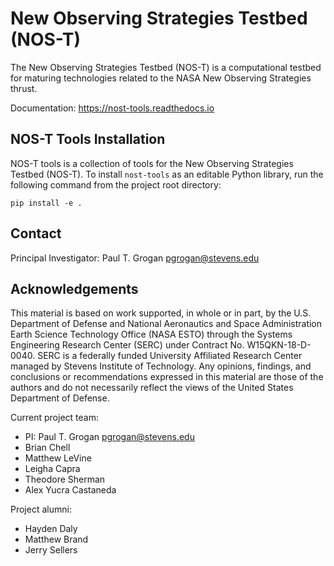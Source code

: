# New Observing Strategies Testbed (NOS-T)

The New Observing Strategies Testbed (NOS-T) is a computational testbed for
maturing technologies related to the NASA New Observing Strategies thrust.

Documentation: https://nost-tools.readthedocs.io

## NOS-T Tools Installation

NOS-T tools is a collection of tools for the New Observing Strategies Testbed
(NOS-T). To install `nost-tools` as an editable Python library, run the
following command from the project root directory:

```
pip install -e .
```

## Contact

Principal Investigator: Paul T. Grogan <pgrogan@stevens.edu>

## Acknowledgements

This material is based on work supported, in whole or in part, by the U.S.
Department of Defense and National Aeronautics and Space Administration Earth
Science Technology Office (NASA ESTO) through the Systems Engineering Research
Center (SERC) under Contract No. W15QKN-18-D-0040. SERC is a federally funded
University Affiliated Research Center managed by Stevens Institute of
Technology. Any opinions, findings, and conclusions or recommendations
expressed in this material are those of the authors and do not necessarily
reflect the views of the United States Department of Defense.

Current project team:
 * PI: Paul T. Grogan <pgrogan@stevens.edu>
 * Brian Chell
 * Matthew LeVine
 * Leigha Capra
 * Theodore Sherman
 * Alex Yucra Castaneda

Project alumni:
 * Hayden Daly
 * Matthew Brand
 * Jerry Sellers
